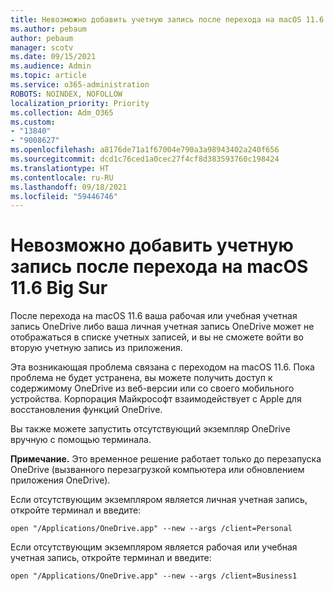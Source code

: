 ```yaml
---
title: Невозможно добавить учетную запись после перехода на macOS 11.6 Big Sur
ms.author: pebaum
author: pebaum
manager: scotv
ms.date: 09/15/2021
ms.audience: Admin
ms.topic: article
ms.service: o365-administration
ROBOTS: NOINDEX, NOFOLLOW
localization_priority: Priority
ms.collection: Adm_O365
ms.custom:
- "13840"
- "9008627"
ms.openlocfilehash: a8176de71a1f67004e790a3a98943402a240f656
ms.sourcegitcommit: dcd1c76ced1a0cec27f4cf8d383593760c198424
ms.translationtype: HT
ms.contentlocale: ru-RU
ms.lasthandoff: 09/18/2021
ms.locfileid: "59446746"
---
```

# <a name="unable-to-add-an-account-after-upgrading-to-macos-116-big-sur"></a>Невозможно добавить учетную запись после перехода на macOS 11.6 Big Sur

После перехода на macOS 11.6 ваша рабочая или учебная учетная запись OneDrive либо ваша личная учетная запись OneDrive может не отображаться в списке учетных записей, и вы не сможете войти во вторую учетную запись из приложения.

Эта возникающая проблема связана с переходом на macOS 11.6. Пока проблема не будет устранена, вы можете получить доступ к содержимому OneDrive из веб-версии или со своего мобильного устройства. Корпорация Майкрософт взаимодействует с Apple для восстановления функций OneDrive.

Вы также можете запустить отсутствующий экземпляр OneDrive вручную с помощью терминала. 

**Примечание.** Это временное решение работает только до перезапуска OneDrive (вызванного перезагрузкой компьютера или обновлением приложения OneDrive).

Если отсутствующим экземпляром является личная учетная запись, откройте терминал и введите:

`open "/Applications/OneDrive.app" --new --args /client=Personal`

Если отсутствующим экземпляром является рабочая или учебная учетная запись, откройте терминал и введите:

`open "/Applications/OneDrive.app" --new --args /client=Business1`

